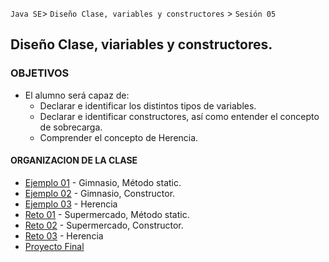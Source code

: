 
`Java SE`> `Diseño Clase, variables y constructores` > `Sesión 05`

## Diseño Clase, viariables y constructores.

### OBJETIVOS 

<ul>
  <li type= disc> El alumno será capaz de: 
  <ul>
     <li> Declarar e identificar los distintos tipos de variables.
     <li> Declarar e identificar constructores, así como entender el concepto de sobrecarga.
     <li> Comprender el concepto de Herencia.
  </ul>
</ul>

#### ORGANIZACION DE LA CLASE 

- [Ejemplo 01](Ejemplo-01) - Gimnasio, Método static.
- [Ejemplo 02](Ejemplo-02) - Gimnasio, Constructor.
- [Ejemplo 03](Ejemplo-03) - Herencia
- [Reto 01](Reto-01) -  Supermercado, Método static. 
- [Reto 02](Reto-02) - Supermercado, Constructor.
- [Reto 03](Reto-03) - Herencia
- [Proyecto Final](Proyecto)
